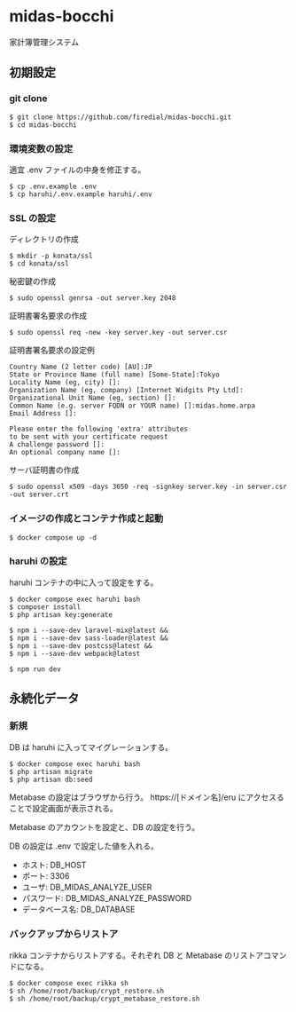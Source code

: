 # midas-bocchi

家計簿管理システム

## 初期設定

### git clone

```
$ git clone https://github.com/firedial/midas-bocchi.git
$ cd midas-bocchi
```

### 環境変数の設定

適宜 .env ファイルの中身を修正する。

```
$ cp .env.example .env
$ cp haruhi/.env.example haruhi/.env
```

### SSL の設定

ディレクトリの作成

```
$ mkdir -p konata/ssl
$ cd konata/ssl
```

秘密鍵の作成

```
$ sudo openssl genrsa -out server.key 2048
```

証明書署名要求の作成

```
$ sudo openssl req -new -key server.key -out server.csr
```

証明書署名要求の設定例

```
Country Name (2 letter code) [AU]:JP
State or Province Name (full name) [Some-State]:Tokyo
Locality Name (eg, city) []:
Organization Name (eg, company) [Internet Widgits Pty Ltd]:
Organizational Unit Name (eg, section) []:
Common Name (e.g. server FQDN or YOUR name) []:midas.home.arpa
Email Address []:

Please enter the following 'extra' attributes
to be sent with your certificate request
A challenge password []:
An optional company name []:
```

サーバ証明書の作成
```
$ sudo openssl x509 -days 3650 -req -signkey server.key -in server.csr -out server.crt
```

### イメージの作成とコンテナ作成と起動

```
$ docker compose up -d
```

### haruhi の設定

haruhi コンテナの中に入って設定をする。

```
$ docker compose exec haruhi bash
$ composer install
$ php artisan key:generate

$ npm i --save-dev laravel-mix@latest &&
$ npm i --save-dev sass-loader@latest &&
$ npm i --save-dev postcss@latest &&
$ npm i --save-dev webpack@latest

$ npm run dev
```


## 永続化データ

### 新規

DB は haruhi に入ってマイグレーションする。

```
$ docker compose exec haruhi bash
$ php artisan migrate
$ php artisan db:seed
```

Metabase の設定はブラウザから行う。
https://[ドメイン名]/eru にアクセスることで設定画面が表示される。

Metabase のアカウントを設定と、DB の設定を行う。

DB の設定は .env で設定した値を入れる。
* ホスト: DB_HOST
* ポート: 3306
* ユーザ: DB_MIDAS_ANALYZE_USER
* パスワード: DB_MIDAS_ANALYZE_PASSWORD
* データベース名: DB_DATABASE

### バックアップからリストア

rikka コンテナからリストアする。それぞれ DB と Metabase のリストアコマンドになる。

```
$ docker compose exec rikka sh
$ sh /home/root/backup/crypt_restore.sh
$ sh /home/root/backup/crypt_metabase_restore.sh
```
